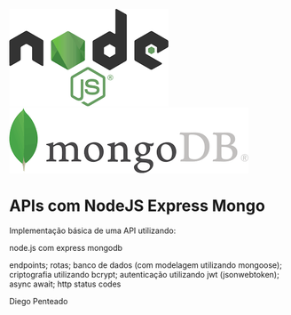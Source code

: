 ![NodeJs image](./node.png)
![Mongo image](./mongo.png)

# APIs com NodeJS Express Mongo

Implementação básica de uma API utilizando: 

node.js com express
mongodb

endpoints;
rotas; 
banco de dados (com modelagem utilizando mongoose);
criptografia utilizando bcrypt;
autenticação utilizando jwt (jsonwebtoken);
async await;
http status codes

Diego Penteado
